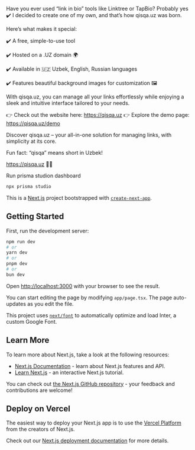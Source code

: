 Have you ever used “link in bio” tools like Linktree or TapBio?  Probably yes ✔️
I decided to create one of my own, and that’s how qisqa.uz was born.

Here’s what makes it special:

✔️ A free, simple-to-use tool

✔️ Hosted on a .UZ domain 🌍

✔️ Available in 🇺🇿 Uzbek, English, Russian languages

✔️ Features beautiful background images for customization 🖼

With qisqa.uz, you can manage all your links effortlessly while enjoying a sleek and intuitive interface tailored to your needs.

👉 Check out the website here: https://qisqa.uz
👉 Explore the demo page: https://qisqa.uz/demo

Discover qisqa.uz – your all-in-one solution for managing links, with simplicity at its core.

Fun fact: “qisqa” means short in Uzbek!

https://qisqa.uz 🔗🚀

Run prisma studion dashboard

```bash
npx prisma studio
```

This is a [Next.js](https://nextjs.org/) project bootstrapped with [`create-next-app`](https://github.com/vercel/next.js/tree/canary/packages/create-next-app).

## Getting Started

First, run the development server:

```bash
npm run dev
# or
yarn dev
# or
pnpm dev
# or
bun dev
```

Open [http://localhost:3000](http://localhost:3000) with your browser to see the result.

You can start editing the page by modifying `app/page.tsx`. The page auto-updates as you edit the file.

This project uses [`next/font`](https://nextjs.org/docs/basic-features/font-optimization) to automatically optimize and load Inter, a custom Google Font.

## Learn More

To learn more about Next.js, take a look at the following resources:

- [Next.js Documentation](https://nextjs.org/docs) - learn about Next.js features and API.
- [Learn Next.js](https://nextjs.org/learn) - an interactive Next.js tutorial.

You can check out [the Next.js GitHub repository](https://github.com/vercel/next.js/) - your feedback and contributions are welcome!

## Deploy on Vercel

The easiest way to deploy your Next.js app is to use the [Vercel Platform](https://vercel.com/new?utm_medium=default-template&filter=next.js&utm_source=create-next-app&utm_campaign=create-next-app-readme) from the creators of Next.js.

Check out our [Next.js deployment documentation](https://nextjs.org/docs/deployment) for more details.

